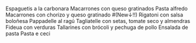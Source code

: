 Espaguetis a la carbonara 
Macarrones con queso gratinados 
Pasta alfredo 
Macarrones con chorizo y queso gratinado
#(New↓!!)
Rigatoni con salsa boloñesa
Pappadelle al ragú
Tagliatelle con setas, tomate seco y almendras
Fideua con verduras
Tallarines con brócoli y pechuga de pollo
Ensalada de pasta
Pasta e ceci
